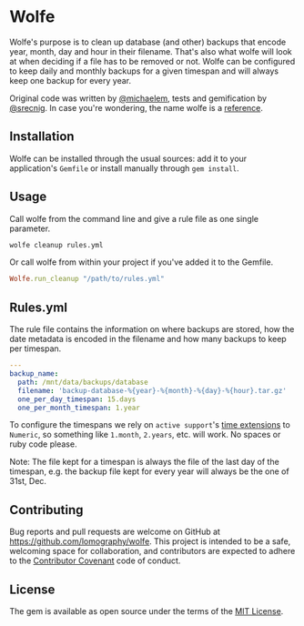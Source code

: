 # Wolfe

Wolfe's purpose is to clean up database (and other) backups that encode year, month, day and hour in their filename. That's also what wolfe will look at when deciding if a file has to be removed or not. Wolfe can be configured to keep daily and monthly backups for a given timespan and will always keep one backup for every year.

Original code was written by [@michaelem](https://github.com/michaelem), tests and gemification by [@srecnig](https://github.com/srecnig). In case you're wondering, the name wolfe is a [reference](http://www.imdb.com/title/tt0110912/quotes?item=qt0447112).

## Installation

Wolfe can be installed through the usual sources: add it to your application's ``Gemfile`` or install manually through ``gem install``.

## Usage

Call wolfe from the command line and give a rule file as one single parameter.

```bash
wolfe cleanup rules.yml
```

Or call wolfe from within your project if you've added it to the Gemfile.

```ruby
Wolfe.run_cleanup "/path/to/rules.yml"
```

## Rules.yml

The rule file contains the information on where backups are stored, how the date metadata is encoded in the filename and how many backups to keep per timespan.

```yaml
---
backup_name:
  path: /mnt/data/backups/database
  filename: 'backup-database-%{year}-%{month}-%{day}-%{hour}.tar.gz'
  one_per_day_timespan: 15.days
  one_per_month_timespan: 1.year
```

To configure the timespans we rely on ``active support``'s [time extensions](http://guides.rubyonrails.org/active_support_core_extensions.html#time) to ``Numeric``, so something like ``1.month``, ``2.years``, etc. will work. No spaces or ruby code please.

Note: The file kept for a timespan is always the file of the last day of the timespan, e.g. the backup file kept for every year will always be the one of 31st, Dec.

## Contributing

Bug reports and pull requests are welcome on GitHub at https://github.com/lomography/wolfe. This project is intended to be a safe, welcoming space for collaboration, and contributors are expected to adhere to the [Contributor Covenant](contributor-covenant.org) code of conduct.

## License

The gem is available as open source under the terms of the [MIT License](http://opensource.org/licenses/MIT).

